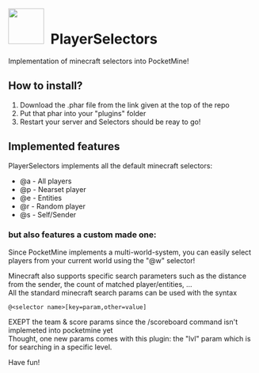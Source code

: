 # <img src="https://github.com/fuyutsuki/PlayerSelectors/raw/master/assets/icon.png" width=72 height=72>&nbsp;&nbsp;PlayerSelectors

Implementation of minecraft selectors into PocketMine!

## How to install?

1. Download the .phar file from the link given at the top of the repo
2. Put that phar into your "plugins" folder
3. Restart your server and Selectors should be reay to go!

## Implemented features

PlayerSelectors implements all the default minecraft selectors:
- @a - All players
- @p - Nearset player
- @e - Entities
- @r - Random player
- @s - Self/Sender  

### but also features a custom made one:

Since PocketMine implements a multi-world-system, you can easily select players from your current world using the "@w" selector!  

Minecraft also supports specific search parameters such as the distance from the sender, the count of matched player/entities, ...  
All the standard minecraft search params can be used with the syntax 

```
@<selector name>[key=param,other=value]
```

EXEPT the team & score params since the /scoreboard command isn't implemeted into pocketmine yet  
Thought, one new params comes with this plugin: the "lvl" param which is for searching in a specific level.

Have fun!
